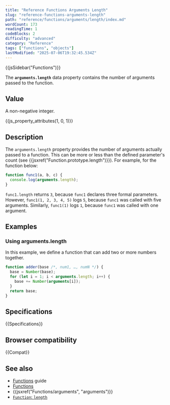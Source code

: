 ```yaml
---
title: "Reference Functions Arguments Length"
slug: "reference-functions-arguments-length"
path: "reference/functions/arguments/length/index.md"
wordCount: 173
readingTime: 1
codeBlocks: 2
difficulty: "advanced"
category: "Reference"
tags: ["functions", "objects"]
lastModified: "2025-07-06T19:32:45.534Z"
---
```



{{jsSidebar("Functions")}}

The **`arguments.length`** data property contains the number of arguments passed to the function.

## Value

A non-negative integer.

{{js_property_attributes(1, 0, 1)}}

## Description

The `arguments.length` property provides the number of arguments actually passed to a function. This can be more or less than the defined parameter's count (see {{jsxref("Function.prototype.length")}}). For example, for the function below:

```js
function func1(a, b, c) {
  console.log(arguments.length);
}
```

`func1.length` returns `3`, because `func1` declares three formal parameters. However, `func1(1, 2, 3, 4, 5)` logs `5`, because `func1` was called with five arguments. Similarly, `func1(1)` logs `1`, because `func1` was called with one argument.

## Examples

### Using arguments.length

In this example, we define a function that can add two or more numbers together.

```js
function adder(base /*, num1, …, numN */) {
  base = Number(base);
  for (let i = 1; i < arguments.length; i++) {
    base += Number(arguments[i]);
  }
  return base;
}
```

## Specifications

{{Specifications}}

## Browser compatibility

{{Compat}}

## See also

- [Functions](/en-US/docs/Web/JavaScript/Guide/Functions) guide
- [Functions](/en-US/docs/Web/JavaScript/Reference/Functions)
- {{jsxref("Functions/arguments", "arguments")}}
- [`Function`: `length`](/en-US/docs/Web/JavaScript/Reference/Global_Objects/Function/length)
